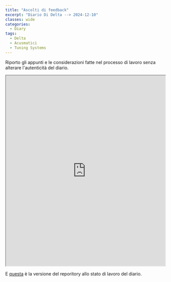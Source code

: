```yaml
---
title: "Ascolti di feedback"
excerpt: "Diario Di Delta --> 2024-12-10"
classes: wide
categories:
  - Diary
tags:
  - Delta
  - Acusmatici
  - Tuning Systems
---
```


Riporto gli appunti e le considerazioni fatte nel processo di lavoro senza alterare l'autenticità del diario.

<iframe src="https://docs.google.com/viewer?url=https://s-e-a-m.github.io/giulio-romano-de-mattia/assets/docs/2024-12-12_deltaBlog.pdf&embedded=true" width="100%" height="600px"></iframe>


E [questa](https://github.com/DMGiulioRomano/delta/tree/35afe45fac71487c5c7f07e02e57f338ed999dc4) è la versione del reporitory allo stato di lavoro del diario.

